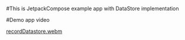 #This is JetpackCompose example app with DataStore implementation

#Demo app video

[recordDatastore.webm](https://github.com/HusseinKamal/DataStore/assets/29864161/492a8cf5-6db3-448f-88f6-30d3e8530539)
